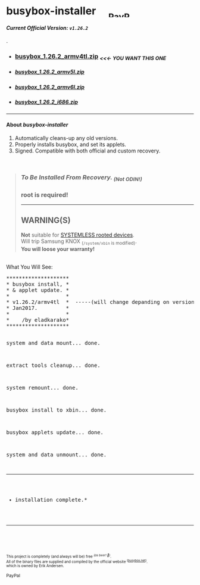 <h1>busybox-installer &nbsp; &nbsp; <sub><a target="_blank" href="https://paypal.me/e1adkarak0" rel="nofollow"><img src="https://www.paypalobjects.com/webstatic/mktg/Logo/pp-logo-100px.png" width="60" height="16" border="0" alt="PayPal Donation"></a></sub></h1>

<h4><em>Current Official Version: <strong><code>v1.26.2</code></strong></em></h4>.

<ul>
<li><h3><a href="_DOWNLOAD_/busybox_1.26.2_armv4tl.zip">busybox_1.26.2_armv4tl.zip</a> <sub><strong><em>&lt;&lt;&lt;- YOU WANT THIS ONE</em></strong></sub></h3></li>
<li><h5><a href="_DOWNLOAD_/busybox_1.26.2_armv5l.zip" >busybox_1.26.2_armv5l.zip</a></h5></li>
<li><h5><a href="_DOWNLOAD_/busybox_1.26.2_armv6l.zip" >busybox_1.26.2_armv6l.zip</a></h5></li>
<li><h5><a href="_DOWNLOAD_/busybox_1.26.2_i686.zip"   >busybox_1.26.2_i686.zip</a></h5></li>
</ul>

<hr/>

<h4>About <em>busybox-installer</em></h4>
<ol>
<li>Automatically cleans-up any old versions.</li>
<li>Properly installs busybox, and set its applets.</li>
<li>Signed. Compatible with both official and custom recovery.</li>
</ol>

<br/>

<blockquote>
<h3><em>To Be Installed From Recovery. <sub>(Not ODIN!)</sub></em></h3>
<h3><strong>root is required!</strong></h3>
<hr/>
<h2>WARNING(S)</h2>
<strong>Not</strong> suitable for <a href="https://www.xda-developers.com/chainfire-releases-root-for-android-6-0-without-modifying-system/">SYSTEMLESS rooted devices</a>.
<br/>Will trip Samsung KNOX <sub>(<code>/system/xbin</code> is modified)</sub>.
<br/><strong>You will loose your warranty!</strong>
</blockquote>

<br/>
What You Will See:
<pre>
********************
* busybox install, *
* & applet update. *
*                  *
* v1.26.2/armv4tl  *  -----(will change depanding on version: armv4tl|armv5l|armv6l|i686)
* Jan2017.         *
*                  *
*    /by eladkarako*
********************

system and data mount...
done.

extract tools cleanup...
done.

system remount...
done.

busybox install to xbin...
done.

busybox applets update...
done.

system and data unmount...
done.

*************************
* installation complete.*
*************************
</pre>

<br/>

<sup><sup>This project is completely (and always will be) free <sup><em>(as beer! 🍻︎)</em></sup>.<br/>All of the binary files are supplied and compiled by the official website <sup>(<a href="https://busybox.net/downloads/">busybox.net</a>)</sup>.<br/>which is owned by Erik Andersen.</sup>

<sub><a target="_blank" href="https://paypal.me/e1adkarak0" rel="nofollow"><img src="https://www.paypalobjects.com/webstatic/mktg/Logo/pp-logo-100px.png" width="60" height="16" border="0" alt="PayPal Donation"></a></sub>
